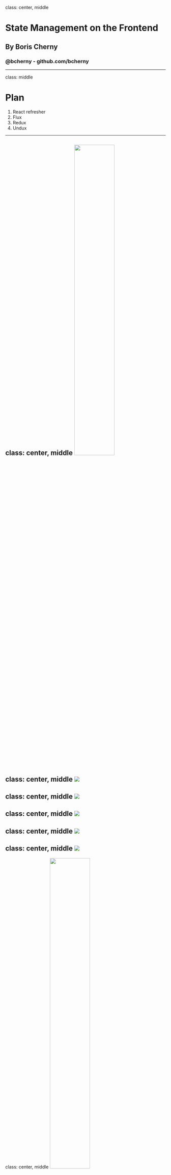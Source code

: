class: center, middle
# State Management on the Frontend
## By Boris Cherny
### @bcherny - github.com/bcherny
---
class: middle
# Plan
1. React refresher
2. Flux
3. Redux
4. Undux
---
class: center, middle
<img src="images/react.png" width="50%" />
---
class: center, middle
<img src="images/composer.png" class="full"/>
---
class: center, middle
<img src="images/composer-annotated-0.png" class="full"/>
---
class: center, middle
<img src="images/composer-annotated-1.png" class="full"/>
---
class: center, middle
<img src="images/composer-annotated-2.png" class="full"/>
---
class: center, middle
<img src="images/composer-annotated-3.png" class="full"/>
---
class: center, middle
<img src="images/composer-annotated-3.png" width="50%" />
```html
<Composer>
  <Editor>
    <Avatar />
    <Textbox />
  </Editor>
  <Sproutbar />
  <Button />
</Composer>
```
---
class: center, middle
<img src="images/tree.png" width="80%" />
---
class: center, middle
<img src="images/tree-graphql-0.png" class="full" />
---
class: center, middle
<img src="images/tree-graphql-1.png" class="full" />
---
class: center, middle
<img src="images/tree-graphql-2.png" class="full" />
---
class: center, middle
<img src="images/tree-graphql-3.png" class="full" />
---
class: center, middle
<img src="images/tree-graphql-state-0.png" class="full" />
---
class: center, middle
<img src="images/tree-graphql-state-1.png" class="full" />
---
class: center, middle
<img src="images/tree-graphql-state-2.png" class="full" />
---
class: center, middle
<img src="images/tree-graphql-state-callback-0.png" class="full" />
---
class: center, middle
<img src="images/tree-graphql-state-callback-1.png" class="full" />
---
class: center, middle
<img src="images/tree-graphql-state-callback-2.png" class="full" />
---
class: center, middle
<img src="images/tree-graphql-state-callback-3.png" class="full" />
---
class: center, middle
<img src="images/tree-state-0.png" class="full" />
---
class: center, middle
<img src="images/tree-state-1.png" class="full" />
---
class: center, middle
<img src="images/tree-state-2.png" class="full" />
---
class: center, middle
<img src="images/tree-state-3.png" class="full" />
---
class: center, middle
<img src="images/deep-passing-0.png" />
---
class: center, middle
<img src="images/deep-passing-1.png" />
---
class: center, middle
<img src="images/deep-passing-2.png" />
---
class: center, middle
# 😵😵😵😵😵😵😵😵😵😵😵😵😵😵😵😵😵😵😵😵😵😵😵😵😵😵😵😵😵😵😵😵😵😵😵😵😵😵😵😵😵😵😵😵😵😵😵😵😵😵😵😵😵😵😵😵😵😵😵😵😵😵😵😵😵😵😵😵😵😵😵😵😵😵😵😵😵😵😵😵😵😵😵😵😵😵😵😵😵😵😵😵😵😵😵😵😵😵😵😵😵😵😵😵😵😵😵😵
---
class: center, middle
# Flux
<img src="images/flux.svg" style="margin-top: -100px; width: 30%;" />
---
class: center, middle
<img src="images/tree-flux-0.png" class="full" />
---
class: center, middle
<img src="images/tree-flux-1.png" class="full" />
---
class: center, middle
<img src="images/tree-flux-2.png" class="full" />
---
class: center, middle
<img src="images/tree-flux-3.png" class="full" />
---
class: center, middle
<img src="images/tree-flux-4.png" class="full" />
---
class: center, middle
<img src="images/tree-flux-5.png" class="full" />
---
class: center, middle
<img src="images/tree-flux-6.png" class="full" />
---
class: center, middle
<img src="images/tree-flux-7.png" class="full" />
---
class: center, middle
<img src="images/tree-flux-8.png" class="full" />
---
class: center, middle
<img src="images/tree-flux-9.png" class="full" />
---
class: center, middle
<img src="images/tree-flux-10.png" class="full" />
---
class: center, middle
<img src="images/tree-flux-11.png" class="full" />
---
class: center, middle
## Flux
<img src="images/flux-flow.png" style="width:50%" />
---
class: center, middle
<img src="images/flux-flow-code.png" class="full" />
---
class: center, middle
## WHEW.
<img src="images/whew.webp" />
---
class: center, middle
# Let's scale it. <img src="images/like.jpg" style="width:200px;position:relative;bottom:-28px;" />
---
class: center, middle
<img src="images/tree-flux-11.png" class="full" />
---
class: center, middle
<img src="images/tree-flux-scale.png" class="full" />
---
## Flux
- Singleton <font color="orange">Dispatcher</font>
- Lots of <font color="red">Stores</font>
- Describe CUD operations with <font color="red">Actions</font>
- Stores take Actions → mutate their internal state → update the <font color="green">View</font>
---
class: center, middle
<img src="images/redux.png" style="width:50%" />
---
## Redux
- Singleton <font color="red">Store</font>
- Lots of <font color="magenta">Reducers</font>
- Describe CUD operations with <font color="red">Actions</font>
- Reducers take Actions → create a new state for the Store → update the <font color="green">View</font>

## Flux
- Singleton <font color="orange">Dispatcher</font>
- Lots of <font color="red">Stores</font>
- Describe CUD operations with <font color="red">Actions</font>
- Stores take Actions → mutate their internal state → update the <font color="green">View</font>
---
class: center, middle
<img src="images/tree-redux-scale.png" class="full" />
---
class: center, middle
## Redux
<img src="images/redux-flow.png" style="width:50%" />
---
class: center, middle
<img src="images/redux-flow-code.png" class="full" />
---
class: center, middle
![](images/complicated.gif)
---
class: center, middle
<img src="images/undux.png" width="45%" />
---
class: center, middle
<img src="images/undux-flow-comparison.png" class="full" />
---
class: center, middle
<img src="images/undux-flow-code.png" class="full" />
---
## Undux
- Lots of <font color="#2a6fe6">Stores</font>
- Use `.get(key)` and `.set(key)(value)` to read and write to them
- <font color="#2a6fe6">Store</font> updates → <font color="green">View</font> updates

<div class="smaller">
  <h2>Redux</h2>
  <ul>
  <li>Singleton <font color="red">Store</font></li>
  <li>Lots of <font color="magenta">Reducers</font></li>
  <li>Describe CUD operations with <font color="red">Actions</font></li>
  <li>Reducers take Actions → create a new state for the Store → update the <font color="green">View</font></li>
  </ul>

  <h2>Flux</h2>
  <ul>
  <li>Singleton <font color="orange">Dispatcher</font></li>
  <li>Lots of <font color="red">Stores</font></li>
  <li>Describe CUD operations with <font color="red">Actions</font></li>
  <li>Stores take Actions → mutate their internal state → update the <font color="green">View</font></li>
  </ul>
</div>
---
class: center, middle
<img src="images/tree-flux-11.png" class="full" />
---
class: center, middle
<img src="images/tree-undux.png" class="full" />
---
## Undux: features
---
## Undux: features
## 🤭 No boilerplate
---
## Undux: features
## 🤭 No boilerplate
## 😯 100% TYPESAFE
---
## Undux: features
## 🤭 No boilerplate
## 😯 100% TYPESAFE
## 😱 Reactive effects
---
## Undux: features
## 🤭 No boilerplate
## 😯 100% TYPESAFE
## 😱 Reactive effects
## 🤯 Built in logger
---
class: center, middle
## Coming to a www near you soon...
---
class: center, middle
# Thanks!
## @bcherny
## github.com/bcherny/undux
